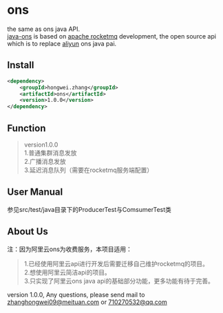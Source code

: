 # ons

the same as ons java API.  
[java-ons](https://github.com/710270532/ons) is based on [apache rocketmq](https://github.com/apache/incubator-rocketmq) development, the open source api which is to replace [aliyun](https://www.aliyun.com) ons java pai.

##	Install

```xml
<dependency>
    <groupId>hongwei.zhang</groupId>
    <artifactId>ons</artifactId>
    <version>1.0.0</version>
</dependency>
```


##	Function
> version1.0.0  
> 1.普通集群消息发放  
> 2.广播消息发放  
> 3.延迟消息队列（需要在rocketmq服务端配置）  


##	User Manual
参见src/test/java目录下的ProducerTest与ComsumerTest类


##	About Us
注：因为阿里云ons为收费服务，本项目适用：  
> 1.已经使用阿里云api进行开发后需要迁移自己维护rocketmq的项目。  
> 2.想使用阿里云简洁api的项目。  
> 3.只实现了阿里云ons java api的基础部分功能，更多功能有待于完善。  

version 1.0.0, Any questions, please send mail to <zhanghongwei09@meituan.com> or <710270532@qq.com>
